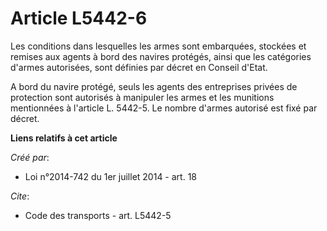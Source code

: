 # Article L5442-6

Les conditions dans lesquelles les armes sont embarquées, stockées et remises aux agents à bord des navires protégés, ainsi
que les catégories d'armes autorisées, sont définies par décret en Conseil d'Etat. 

A bord du navire protégé, seuls les agents des entreprises privées de protection sont autorisés à manipuler les armes et les
munitions mentionnées à l'article L. 5442-5. Le nombre d'armes autorisé est fixé par décret.

**Liens relatifs à cet article**

_Créé par_:

  - Loi n°2014-742 du 1er juillet 2014 - art. 18

_Cite_:

  - Code des transports - art. L5442-5
